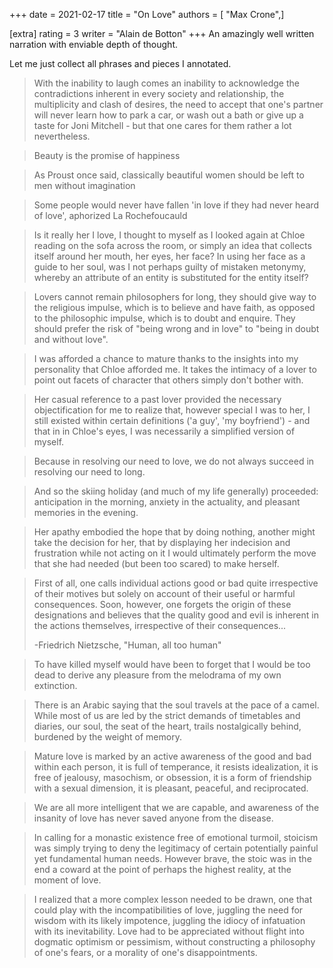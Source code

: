 +++
date = 2021-02-17
title = "On Love"
authors = [ "Max Crone",]

[extra]
rating = 3
writer = "Alain de Botton"
+++
An amazingly well written narration with enviable depth of thought.
<!-- more -->
Let me just collect all phrases and pieces I annotated.

> With the inability to laugh comes an inability to acknowledge the contradictions inherent in every society and relationship, the multiplicity and clash of desires, the need to accept that one's partner will never learn how to park a car, or wash out a bath or give up a taste for Joni Mitchell - but that one cares for them rather a lot nevertheless.

> Beauty is the promise of happiness

> As Proust once said, classically beautiful women should be left to men without imagination

> Some people would never have fallen 'in love if they had never heard of love', aphorized La Rochefoucauld

> Is it really her I love, I thought to myself as I looked again at Chloe reading on the sofa across the room, or simply an idea that collects itself around her mouth, her eyes, her face? In using her face as a guide to her soul, was I not perhaps guilty of mistaken metonymy, whereby an attribute of an entity is substituted for the entity itself?

> Lovers cannot remain philosophers for long, they should give way to the religious impulse, which is to believe and have faith, as opposed to the philosophic impulse, which is to doubt and enquire. They should prefer the risk of "being wrong and in love" to "being in doubt and without love".

> I was afforded a chance to mature thanks to the insights into my personality that Chloe afforded me. It takes the intimacy of a lover to point out facets of character that others simply don't bother with.

> Her casual reference to a past lover provided the necessary objectification for me to realize that, however special I was to her, I still existed within certain definitions ('a guy', 'my boyfriend') - and that in in Chloe's eyes, I was necessarily a simplified version of myself.

> Because in resolving our need to love, we do not always succeed in resolving our need to long.

> And so the skiing holiday (and much of my life generally) proceeded: anticipation in the morning, anxiety in the actuality, and pleasant memories in the evening.

> Her apathy embodied the hope that by doing nothing, another might take the decision for her, that by displaying her indecision and frustration while not acting on it I would ultimately perform the move that she had needed (but been too scared) to make herself.

> First of all, one calls individual actions good or bad quite irrespective of their motives but solely on account of their useful or harmful consequences. Soon, however, one forgets the origin of these designations and believes that the quality good and evil is inherent in the actions themselves, irrespective of their consequences...
> 
> -Friedrich Nietzsche, "Human, all too human"

> To have killed myself would have been to forget that I would be too dead to derive any pleasure from the melodrama of my own extinction.

> There is an Arabic saying that the soul travels at the pace of a camel. While most of us are led by the strict demands of timetables and diaries, our soul, the seat of the heart, trails nostalgically behind, burdened by the weight of memory.

> Mature love is marked by an active awareness of the good and bad within each person, it is full of temperance, it resists idealization, it is free of jealousy, masochism, or obsession, it is a form of friendship with a sexual dimension, it is pleasant, peaceful, and reciprocated.

> We are all more intelligent that we are capable, and awareness of the insanity of love has never saved anyone from the disease.

> In calling for a monastic existence free of emotional turmoil, stoicism was simply trying to deny the legitimacy of certain potentially painful yet fundamental human needs. However brave, the stoic was in the end a coward at the point of perhaps the highest reality, at the moment of love.

> I realized that a more complex lesson needed to be drawn, one that could play with the incompatibilities of love, juggling the need for wisdom with its likely impotence, juggling the idiocy of infatuation with its inevitability. Love had to be appreciated without flight into dogmatic optimism or pessimism, without constructing a philosophy of one's fears, or a morality of one's disappointments.

